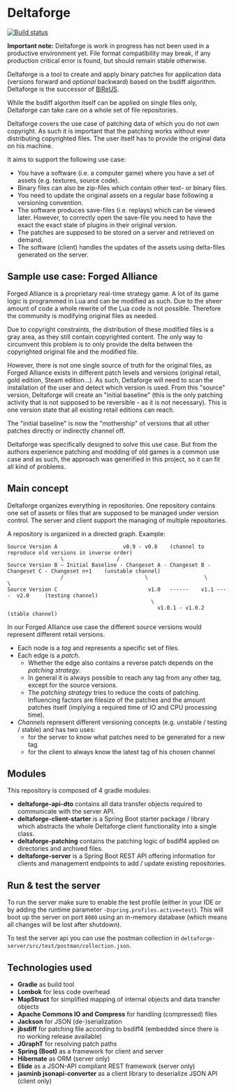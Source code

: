 # Deltaforge

[![Build status](https://travis-ci.org/Brutus5000/deltaforge.svg?branch=master)](https://travis-ci.org/Brutus5000/deltaforge) 

**Important note:** Deltaforge is work in progress has not been used in a productive environment yet. File format compatibility may break, if any production critical error is found, but should remain stable otherwise.

Deltaforge is a tool to create and apply binary patches for application data (versions forward and _optional_ backward) based on the bsdiff algorithm. Deltaforge is the successor of [BiReUS](https://github.com/Brutus5000/BiReUS).

While the bsdiff algorthm itself can be applied on single files only, Deltaforge can take care on a whole set of file repositories.

Deltaforge covers the use case of patching data of which you do not own copyright. As such it is important that the patching works without ever distributing copyrighted files. The user itself has to provide the original data on his machine.

It aims to support the following use case:

*	You have a software (i.e. a computer game) where you have a set of assets (e.g. textures, source code).
  *	Binary files can also be zip-files which contain other text- or binary files.
*	You need to update the original assets on a regular base following a versioning convention.
*	The software produces save-files (i.e. replays) which can be viewed later. However, to correctly open the save-file you need to have the exact the exact state of plugins in their original version.
*	The patches are supposed to be stored on a server and retrieved on demand.
*	The software (client) handles the updates of the assets using delta-files generated on the server.


## Sample use case: Forged Alliance

Forged Alliance is a proprietary real-time strategy game. A lot of its game logic is programmed in Lua and can be modified as such. Due to the sheer amount of code a whole rewrite of the Lua code is not possible. Therefore the community is modifying original files as needed.

Due to copyright constraints, the distribution of these modified files is a gray area, as they still contain copyrighted content. The only way to circumvent this problem is to only provide the delta between the copyrighted original file and the modified file.

However, there is not one single source of truth for the original files, as Forged Alliance exists in different patch levels and versions (original retail, gold edition, Steam edition...).
As such, Deltaforge will need to scan the installation of the user and detect which version is used.
From this "source" version, Deltaforge will create an "initial baseline" (this is the only patching activity that is not supposed to be reversible - as it is not necessary). This is one version state that all existing retail editions can reach. 

The "initial baseline" is now the "mothership" of versions that all other patches directly or indirectly channel off.

Deltaforge was specifically designed to solve this use case.
But from the authors experience patching and modding of old games is a common use case and as such, the approach was generified in this project, so it can fit all kind of problems.


## Main concept

Deltaforge organizes everything in repositories. One repository contains one set of assets or files that are supposed to be managed under version control.
The server and client support the managing of multiple repositories.

A repository is organized in a directed graph. Example:

``` 
Source Version A                     v0.9 - v0.8    (channel to reproduce old versions in inverse order)
                 \                 /
Source Version B ‒ Initial Baseline - Changeset A - Changeset B - Changeset C - Changeset n+1    (unstable channel)
                 /                          \                  \          \
Source Version C                             v1.0   ------    v1.1 ----  v2.0     (testing channel)                         
                                              \
                                                v1.0.1 - v1.0.2    (stable channel)
```

In our Forged Alliance use case the different source versions would represent different retail versions.

* Each node is a *tag* and represents a specific set of files.
* Each edge is a *patch*.
  * Whether the edge also contains a reverse patch depends on the *patching strategy*.
  * In general it is always possible to reach any tag from any other tag, except for the source versions.
  * The *patching strategy* tries to reduce the costs of patching. Influencing factors are filesize of the patches and the amount patches itself (implying a required time of IO and CPU processing time).
* *Channels* represent different versioning concepts (e.g. unstable / testing / stable) and has two uses:
  * for the server to know what patches need to be generated for a new tag
  * for the client to always know the latest tag of his chosen channel


## Modules
This repository is composed of 4 gradle modules:
* **deltaforge-api-dto** contains all data transfer objects required to communicate with the server API.
* **deltaforge-client-starter** is a Spring Boot starter package / library which abstracts the whole Deltaforge client functionality into a single class.
* **deltaforge-patching** contains the patching logic of bsdiff4 applied on directories and archived files.
* **deltaforge-server** is a Spring Boot REST API offering information for clients and management endpoints to add / update existing repositories.


## Run & test the server

To run the server make sure to enable the test profile (either in your IDE or by adding the runtime parameter `-Dspring.profiles.active=test`). This will boot up the server on port `8080` using an in-memory database (which means all changes will be lost after shutdown).

To test the server api you can use the postman collection in `deltaforge-server/src/test/postman/collection.json`.


## Technologies used
* **Gradle** as build tool
* **Lombok** for less code overhead
* **MapStruct** for simplified mapping of internal objects and data transfer objects
* **Apache Commons IO and Compress** for handling (compressed) files
* **Jackson** for JSON (de-)serialization
* **jbsdiff** for patching file according to bsdiff4 (embedded since there is no working release available)
* **JGraphT** for resolving patch paths
* **Spring (Boot)** as a framework for client and server
* **Hibernate** as ORM (server only)
* **Elide** as a JSON-API compliant REST framework (server only)
* **jasminb jsonapi-converter** as a client library to deserialize JSON API (client only)